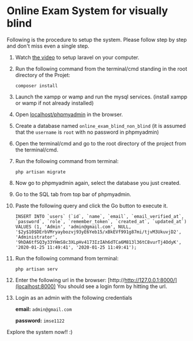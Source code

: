 # Online Exam System for visually blind

Following is the procedure to setup the system. Please follow step by step and don't miss even a single step.

1) Watch [the video](https://laracasts.com/series/laravel-from-scratch-2018/episodes/2) to setup laravel on your computer.
2) Run the following command from the terminal/cmd standing in the root directory of the Projet:

   ``` composer install ```
3) Launch the xampp or wamp and run the mysql services. (install xampp or wamp if not already installed)
4) Open [localhost/phpmyadmin](localhost/phpmyadmin) in the browser.
5) Create a database named ```online_exam_blind_non_blind``` (it is assumed that the ```username``` is ```root``` with no password in phpmyadmin)
6) Open the terminal/cmd and go to the root directory of the project from the terminal/cmd.
7) Run the following command from terminal:

   ``` php artisan migrate ```
8) Now go to phpmyadmin again, select the database you just created.
9) Go to the SQL tab from top bar of phpmyadmin.
10) Paste the following query and click the Go button to execute it.

   	```INSERT INTO `users` (`id`, `name`, `email`, `email_verified_at`, `password`, `role`, `remember_token`, `created_at`, `updated_at`) VALUES (1, 'Admin', 'admin@gmail.com', NULL, '$2y$10$DErbVMryaybozvj93yE6Yeb15/xBkEVf991g87mi/tjvM3UkuvjD2', 'Administrator', '9hDA6tfSQ3y33YHmS8c3XLpHv4173IzIAh6dTCa6M813l36tC8vurTj4OdyK', '2020-01-25 11:49:41', '2020-01-25 11:49:41');```
11) Run the following command from terminal:

   	```php artisan serv```
12) Enter the following url in the browser:
   [http://http://127.0.0.1:8000/](localhost:8000)
   You should see a login form by hitting the url.
13) Login as an admin with the following credentials 

  	**email:** ```admin@gmail.com```
    
   	**password:** ```imse1122```

Explore the system now!! :)

